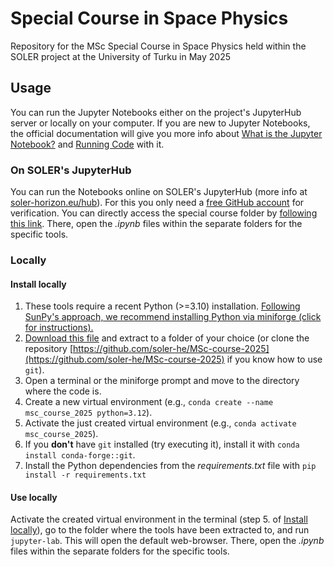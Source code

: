# Special Course in Space Physics
Repository for the MSc Special Course in Space Physics held within the SOLER project at the University of Turku in May 2025

## Usage

You can run the Jupyter Notebooks either on the project's JupyterHub server or locally on your computer. If you are new to Jupyter Notebooks, the official documentation will give you more info about [What is the Jupyter Notebook?](https://jupyter-notebook.readthedocs.io/en/stable/examples/Notebook/What%20is%20the%20Jupyter%20Notebook.html) and [Running Code](https://jupyter-notebook.readthedocs.io/en/stable/examples/Notebook/Running%20Code.html) with it.

### On SOLER's JupyterHub

You can run the Notebooks online on SOLER's JupyterHub (more info at [soler-horizon.eu/hub](https://soler-horizon.eu/hub)). For this you only need a [free GitHub account](https://github.com/signup) for verification. You can directly access the special course folder by [following this link](https://hub-route-serpentine-soler.2.rahtiapp.fi/hub/user-redirect/lab/workspaces/auto-8/tree/soler/MSc-course-2025/). There, open the *.ipynb* files within the separate folders for the specific tools.

### Locally

#### Install locally

1. These tools require a recent Python (>=3.10) installation. [Following SunPy's approach, we recommend installing Python via miniforge (click for instructions).](https://docs.sunpy.org/en/stable/tutorial/installation.html#installing-python)
2. [Download this file](https://github.com/soler-he/MSc-course-2025/archive/refs/heads/main.zip) and extract to a folder of your choice (or clone the repository [https://github.com/soler-he/MSc-course-2025](https://github.com/soler-he/MSc-course-2025) if you know how to use `git`).
3. Open a terminal or the miniforge prompt and move to the directory where the code is.
4. Create a new virtual environment (e.g., `conda create --name msc_course_2025 python=3.12`).
5. Activate the just created virtual environment (e.g., `conda activate msc_course_2025`).
6. If you **don't** have `git` installed (try executing it), install it with `conda install conda-forge::git`.
7. Install the Python dependencies from the *requirements.txt* file with `pip install -r requirements.txt`

#### Use locally

Activate the created virtual environment in the terminal (step 5. of [Install locally](#install-locally)), go to the folder where the tools have been extracted to, and run `jupyter-lab`. This will open the default web-browser. There, open the *.ipynb* files within the separate folders for the specific tools.

